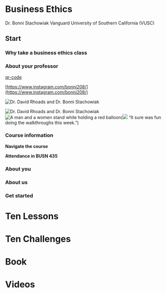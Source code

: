 # Business Ethics
Dr. Bonni Stachowiak
Vanguard University of Southern California (VUSC)

## Start

### Why take a business ethics class

### About your professor

[qr-code](https://www.instagram.com/bonni208/)

[https://www.instagram.com/bonni208/](https://www.instagram.com/bonni208/)

![](2024-11-10-david-and-bonni.jpeg "Dr. David Rhoads and Dr. Bonni Stachowiak")

![Dr. David Rhoads and Dr. Bonni Stachowiak](https://innovatelearning.s3.amazonaws.com/2024-11-10-david-and-bonni.jpeg)
![A man and a women stand while holding a red balloon](#)(![](https://innovatelearning.s3.amazonaws.com/2024-11-10-david-and-bonni.jpeg) “It sure was fun doing the walkthroughs this week.”)

### Course information

**Navigate the course**

**Attendance in BUSN 435**

### About you

### About us

### Get started

# Ten Lessons



# Ten Challenges


# Book


# Videos

